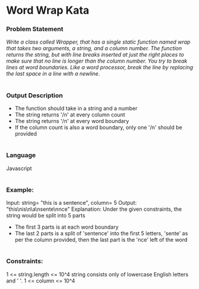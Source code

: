 # Word Wrap Kata
### Problem Statement
<i> Write a class called Wrapper, that has a single static function
named wrap that takes two arguments, a string, and a column number. The
function returns the string, but with line breaks inserted at just the
right places to make sure that no line is longer than the column number.
You try to break lines at word boundaries.
Like a word processor, break the line by replacing the last space in a
line with a newline.</i>

#
### Output Description
- The function should take in a string and a number
- The string returns '/n' at every column count
- The string returns '/n' at every word boundary
- If the column count is also a word boundary, only one '/n' should be provided
#
### Language
Javascript

#
### Example:
Input: string= "this is a sentence", column= 5
Output: "this\nis\n\a\nsente\nnce"
Explanation: 
Under the given constraints, the string would be split into 5 parts
- The first 3 parts is at each word boundary
- The last 2 parts is a split of 'sentence' into the first 5 letters, 'sente' as per the column provided, then the last part is the 'nce' left of the word

#
### Constraints:
1 <= string.length <= 10^4
string consists only of lowercase English letters and ' '.
1 <= column <= 10^4

